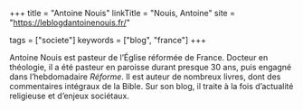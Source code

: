 +++
title = "Antoine Nouis"
linkTitle = "Nouis, Antoine"
site = "https://leblogdantoinenouis.fr/"

tags = ["societe"]
keywords = ["blog", "france"]
+++

Antoine Nouis est pasteur de l’Église réformée de France. Docteur en théologie, il a été pasteur en paroisse durant presque 30 ans, puis engagné dans l’hebdomadaire *Réforme*. Il est auteur de nombreux livres, dont des commentaires intégraux de la Bible. Sur son blog, il traite à la fois d’actualité religieuse et d’enjeux sociétaux.
